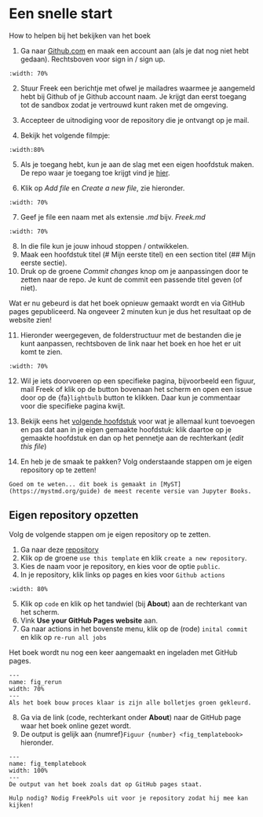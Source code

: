 # Een snelle start
How to helpen bij het bekijken van het boek

1. Ga naar [Github.com](https://github.com/) en maak een account aan (als je dat nog niet hebt gedaan). Rechtsboven voor sign in / sign up.

```{figure} ../Figuren/signin.PNG
:width: 70%
```

2. Stuur Freek een berichtje met ofwel je mailadres waarmee je aangemeld hebt bij Github of je Github account naam. Je krijgt dan eerst toegang tot de sandbox zodat je vertrouwd kunt raken met de omgeving.

3. Accepteer de uitnodiging voor de repository die je ontvangt op je mail.

4. Bekijk het volgende filmpje:

```{iframe} https://www.youtube.com/embed/ewhBYkATbAc
:width:80%
```
5. Als je toegang hebt, kun je aan de slag met een eigen hoofdstuk maken. De repo waar je toegang toe krijgt vind je [hier](https://nlt-modules.github.io/Sandbox/).

6. Klik op *Add file* en *Create a new file*, zie hieronder.

```{figure} ../Figuren/newpage.png
:width: 70%
```

7. Geef je file een naam met als extensie *.md* bijv. *Freek.md*

```{figure} ../Figuren/naambestand.PNG
:width: 70%
```

8. In die file kun je jouw inhoud stoppen / ontwikkelen. 
9. Maak een hoofdstuk titel (# Mijn eerste titel) en een section titel (## Mijn eerste sectie). 
10. Druk op de groene *Commit changes* knop om je aanpassingen door te zetten naar de repo. Je kunt de commit een passende titel geven (of niet).

Wat er nu gebeurd is dat het boek opnieuw gemaakt wordt en via GitHub pages gepubliceerd. Na ongeveer 2 minuten kun je dus het resultaat op de website zien!


11. Hieronder weergegeven, de folderstructuur met de bestanden die je kunt aanpassen, rechtsboven de link naar het boek en hoe het er uit komt te zien.

```{figure} ../Figuren/howto.png
:width: 70%
```

12. Wil je iets doorvoeren op een specifieke pagina, bijvoorbeeld een figuur, mail Freek of klik op de <i class="fa-brands fa-github"></i> button bovenaan het scherm en open een issue door op de {fa}`lightbulb` button te klikken. Daar kun je commentaar voor die specifieke pagina kwijt.


13. Bekijk eens het [volgende hoofdstuk](markdown.md) voor wat je allemaal kunt toevoegen en pas dat aan in je eigen gemaakte hoofdstuk: klik daartoe op je gemaakte hoofdstuk en dan op het pennetje aan de rechterkant (*edit this file*)


14. En heb je de smaak te pakken? Volg onderstaande stappen om je eigen repository op te zetten!


```{note}
Goed om te weten... dit boek is gemaakt in [MyST](https://mystmd.org/guide) de meest recente versie van Jupyter Books.
```

## Eigen repository opzetten
Volg de volgende stappen om je eigen repository op te zetten. 

1. Ga naar deze [repository](https://github.com/TUD-SEEd/template.git)
2. Klik op de groene `use this template` en klik `create a new repository`.
3. Kies de naam voor je repository, en kies voor de optie `public`.
4. In je repository, klik links op pages en kies voor `Github actions`

``` {figure} ../Figuren/set_up_pages.png
:width: 80%
```

5. Klik op `code` en klik op het tandwiel (bij **About**) aan de rechterkant van het scherm. 
6. Vink **Use your GitHub Pages website** aan.
7. Ga naar actions in het bovenste menu, klik op de (rode) `inital commit` en klik op `re-run all jobs`

Het boek wordt nu nog een keer aangemaakt en ingeladen met GitHub pages. 

```{figure} ../Figuren/rerunjobs.PNG
---
name: fig_rerun
width: 70%
---
Als het boek bouw proces klaar is zijn alle bolletjes groen gekleurd.
```

8. Ga via de link (code, rechterkant onder **About**) naar de GitHub page waar het boek online gezet wordt.
9. De output is gelijk aan {numref}`Figuur {number} <fig_templatebook>` hieronder.

``` {figure} ../Figuren/templateboekoutput.PNG
---
name: fig_templatebook
width: 100%
---
De output van het boek zoals dat op GitHub pages staat.
```

```{tip}
Hulp nodig? Nodig FreekPols uit voor je repository zodat hij mee kan kijken!
```
